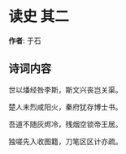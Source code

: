 # 读史  其二

**作者**: 于石

## 诗词内容

世以燔经咎李斯，斯文兴丧岂关渠。

楚人未烈咸阳火，秦府犹存博士书。

吾道不随灰烬冷，残烟空锁帝王居。

独嗟先入收图籍，刀笔区区计亦疏。


